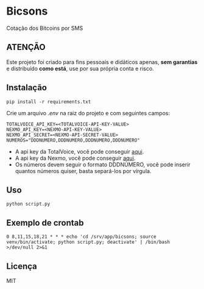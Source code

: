 # Bicsons

Cotação dos Bitcoins por SMS

## ATENÇÃO

Este projeto foi criado para fins pessoais e didáticos apenas, **sem garantias**  e distribuído **como está**, use por sua própria conta e risco.

## Instalação

```console
pip install -r requirements.txt
```

Crie um arquivo _.env_ na raiz do projeto e com seguintes campos:

```console
TOTALVOICE_API_KEY=<TOTALVOICE-API-KEY-VALUE>
NEXMO_API_KEY=<NEXMO-API-KEY-VALUE>
NEXMO_API_SECRET=<NEXMO-API-SECRET-VALUE>
NUMEROS="DDDNUMERO,DDDNUMERO,DDDNUMERO,DDDNUMERO"
```

* A api key da TotalVoice, você pode conseguir [aqui](http://www.totalvoice.com.br/).
* A api key da Nexmo, você pode conseguir [aqui](https://www.nexmo.com/products/sms).
* Os números devem seguir o formato DDDNÚMERO, você pode inserir quantos números quiser, basta separá-los por vírgula.

## Uso

```console
python script.py
```

## Exemplo de crontab

```console
0 8,11,15,18,21 * * * echo 'cd /srv/app/bicsons; source venv/bin/activate; python script.py; deactivate' | /bin/bash >/dev/null 2>&1
```

## Licença

MIT